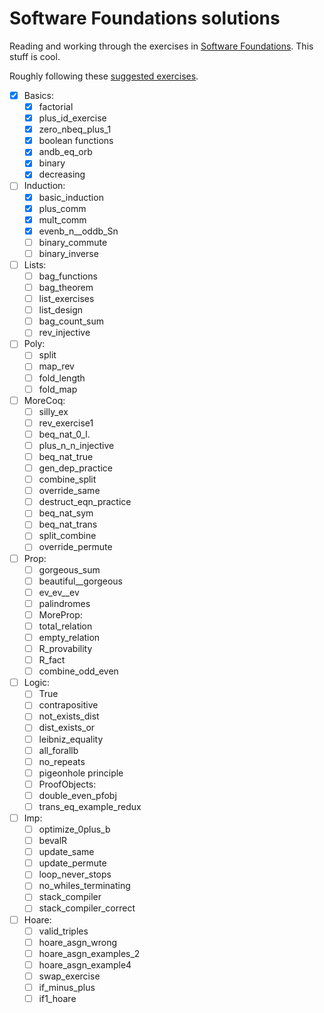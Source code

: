 Software Foundations solutions
==============================

Reading and working through the exercises in [Software Foundations](http://www.cis.upenn.edu/~bcpierce/sf/current/toc.html). This stuff is cool.

Roughly following these [suggested exercises](http://web.cecs.pdx.edu/~apt/coq_hints.html).

* [x] Basics:
    * [x] factorial
    * [x] plus_id_exercise
    * [x] zero_nbeq_plus_1
    * [x] boolean functions
    * [x] andb_eq_orb
    * [x] binary
    * [x] decreasing
* [ ] Induction:
    * [x] basic_induction
    * [x] plus_comm
    * [x] mult_comm
    * [x] evenb_n__oddb_Sn
    * [ ] binary_commute
    * [ ] binary_inverse
* [ ] Lists:
    * [ ] bag_functions
    * [ ] bag_theorem
    * [ ] list_exercises
    * [ ] list_design
    * [ ] bag_count_sum
    * [ ] rev_injective
* [ ] Poly:
    * [ ] split
    * [ ] map_rev
    * [ ] fold_length
    * [ ] fold_map
* [ ] MoreCoq:
    * [ ] silly_ex
    * [ ] rev_exercise1
    * [ ] beq_nat_0_l.
    * [ ] plus_n_n_injective
    * [ ] beq_nat_true
    * [ ] gen_dep_practice
    * [ ] combine_split
    * [ ] override_same
    * [ ] destruct_eqn_practice
    * [ ] beq_nat_sym
    * [ ] beq_nat_trans
    * [ ] split_combine
    * [ ] override_permute
* [ ] Prop:
    * [ ] gorgeous_sum
    * [ ] beautiful__gorgeous
    * [ ] ev_ev__ev
    * [ ] palindromes
    * [ ] MoreProp:
    * [ ] total_relation
    * [ ] empty_relation
    * [ ] R_provability
    * [ ] R_fact
    * [ ] combine_odd_even
* [ ] Logic:
    * [ ] True
    * [ ] contrapositive
    * [ ] not_exists_dist
    * [ ] dist_exists_or
    * [ ] leibniz_equality
    * [ ] all_forallb
    * [ ] no_repeats
    * [ ] pigeonhole principle
    * [ ] ProofObjects:
    * [ ] double_even_pfobj
    * [ ] trans_eq_example_redux
* [ ] Imp:
    * [ ] optimize_0plus_b
    * [ ] bevalR
    * [ ] update_same
    * [ ] update_permute
    * [ ] loop_never_stops
    * [ ] no_whiles_terminating
    * [ ] stack_compiler
    * [ ] stack_compiler_correct
* [ ] Hoare:
    * [ ] valid_triples
    * [ ] hoare_asgn_wrong
    * [ ] hoare_asgn_examples_2
    * [ ] hoare_asgn_example4
    * [ ] swap_exercise
    * [ ] if_minus_plus
    * [ ] if1_hoare
